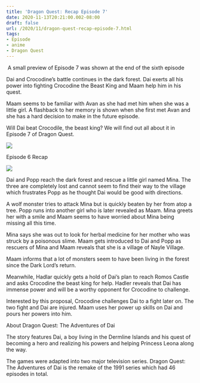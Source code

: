 ```yaml
---
title: 'Dragon Quest: Recap Episode 7'
date: 2020-11-13T20:21:00.002-08:00
draft: false
url: /2020/11/dragon-quest-recap-episode-7.html
tags: 
- Episode
- anime
- Dragon Quest
---
```


 A small preview of Episode 7 was shown at the end of the sixth episode

  

Dai and Crocodine’s battle continues in the dark forest. Dai exerts all his power into fighting Crocodine the Beast King and Maam help him in his quest.

Maam seems to be familiar with Avan as she had met him when she was a little girl. A flashback to her memory is shown when she first met Avan and she has a hard decision to make in the future episode.

Will Dai beat Crocodile, the beast king? We will find out all about it in Episode 7 of Dragon Quest.

![](https://lh6.googleusercontent.com/CzbD-LawFoutz2Z5eIxygLL1tT8mz2qGIrZtFNeuz6FfvNgaaEjl0dzSUgi0THtGcrTJGgL1me_ldAjmbgMYGhvdESXOorp8_uLRNAHa77zn4bPn_IwSSmtQ7aMTkb56U7TrmVgc=s1600-rw)

Episode 6 Recap

![](https://lh5.googleusercontent.com/nsiewIeYd4KZnpA-GP44hylNGBAp9Afa_Q-2o2ugsGgPqW3Ba0c3_tgFiw6ddBhleVjlCPjSal4sA8cRtu6yE1q31nBF16uVbYq2ZLh2-nQDkkZ9S-2N2oJWUvny2ELNRuUZ9y4r=s1600-rw)

  

Dai and Popp reach the dark forest and rescue a little girl named Mina. The three are completely lost and cannot seem to find their way to the village which frustrates Popp as he thought Dai would be good with directions.

A wolf monster tries to attack Mina but is quickly beaten by her from atop a tree. Popp runs into another girl who is later revealed as Maam. Mina greets her with a smile and Maam seems to have worried about Mina being missing all this time.

Mina says she was out to look for herbal medicine for her mother who was struck by a poisonous slime. Maam gets introduced to Dai and Popp as rescuers of Mina and Maam reveals that she is a village of Nayle Village.

Maam informs that a lot of monsters seem to have been living in the forest since the Dark Lord’s return.

Meanwhile, Hadlar quickly gets a hold of Dai’s plan to reach Romos Castle and asks Crocodine the beast king for help. Hadler reveals that Dai has immense power and will be a worthy opponent for Crocodine to challenge.

Interested by this proposal, Crocodine challenges Dai to a fight later on. The two fight and Dai are injured. Maam uses her power up skills on Dai and pours her powers into him.

About Dragon Quest: The Adventures of Dai

The story features Dai, a boy living in the Dermline Islands and his quest of becoming a hero and realizing his powers and helping Princess Leona along the way.

The games were adapted into two major television series. Dragon Quest: The Adventures of Dai is the remake of the 1991 series which had 46 episodes in total.